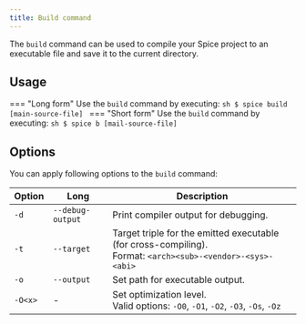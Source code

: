 ```yaml
---
title: Build command
---
```


The `build` command can be used to compile your Spice project to an executable file and save it to the current directory.

## Usage
=== "Long form"
    Use the `build` command by executing:
    ```sh
    $ spice build [main-source-file]
    ```
=== "Short form"
    Use the `build` command by executing:
    ```sh
    $ spice b [mail-source-file]
    ```

## Options
You can apply following options to the `build` command:

| Option  | Long             | Description                                                                                                     |
| ------- | ---------------- | --------------------------------------------------------------------------------------------------------------- |
| `-d`    | `--debug-output` | Print compiler output for debugging.                                                                            |
| `-t`    | `--target`       | Target triple for the emitted executable (for cross-compiling). <br> Format: `<arch><sub>-<vendor>-<sys>-<abi>` |
| `-o`    | `--output`       | Set path for executable output.                                                                                 |
| `-O<x>` | -                | Set optimization level. <br> Valid options: `-O0`, `-O1`, `-O2`, `-O3`, `-Os`, `-Oz`                            |